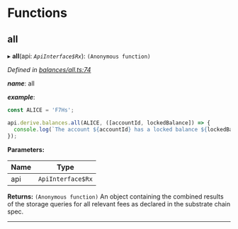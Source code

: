 

# Functions

<a id="all"></a>

##  all

▸ **all**(api: *`ApiInterface$Rx`*): `(Anonymous function)`

*Defined in [balances/all.ts:74](https://github.com/polkadot-js/api/blob/4a22a43/packages/api-derive/src/balances/all.ts#L74)*

*__name__*: all

*__example__*:   

```javascript
const ALICE = 'F7Hs';

api.derive.balances.all(ALICE, ([accountId, lockedBalance]) => {
  console.log(`The account ${accountId} has a locked balance ${lockedBalance} units.`);
});
```

**Parameters:**

| Name | Type |
| ------ | ------ |
| api | `ApiInterface$Rx` |

**Returns:** `(Anonymous function)`
An object containing the combined results of the storage queries for all relevant fees as declared in the substrate chain spec.

___

